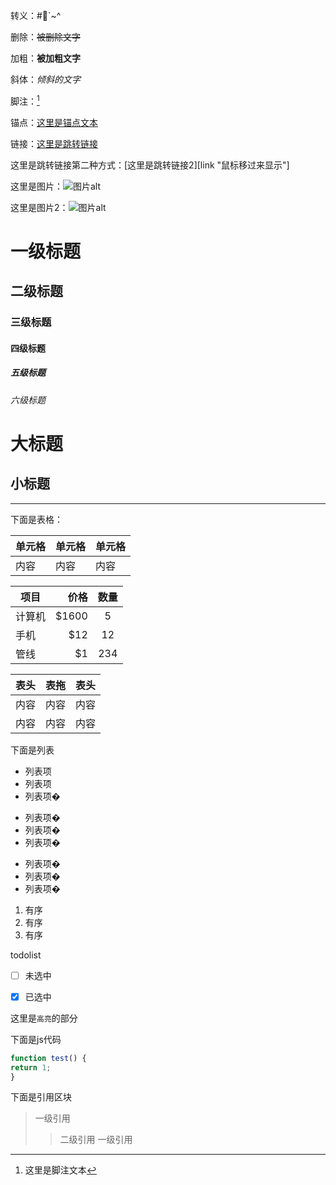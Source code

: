 转义：\#`\~\^

删除：~~被删除文字~~


加粗：**被加粗文字**


斜体：*倾斜的文字*


脚注：[^foot]


锚点：[这里是锚点文本](#abc)


链接：[这里是跳转链接](http://github.com/yandou "鼠标移过来显示")


这里是跳转链接第二种方式：[这里是跳转链接2][link "鼠标移过来显示"]


这里是图片：![图片alt](http://www.xoyo.com/favicon.ico "图片title")


这里是图片2：![图片alt][img]


# 一级标题

## 二级标题

### 三级标题

#### 四级标题

##### 五级标题

###### 六级标题


大标题
=


小标题
-


---


下面是表格：




|单元格 | 单元格 | 单元格|
|--- | --- | --- |
|内容 | 内容 | 内容 |


| 项目        | 价格   |  数量  |
| --------   | -----:  | :----:  |
| 计算机     | \$1600 |   5     |
| 手机        |   \$12   |   12   |
| 管线        |    \$1    |  234  |


表头|表拖|表头
---|---|---
内容|内容|内容
内容|内容|内容

下面是列表
- 列表项
- 列表项
- 列表项�



* 列表项�
* 列表项�
* 列表项�



+ 列表项�
+ 列表项�
+ 列表项�




1. 有序
2. 有序
3. 有序



todolist

- [ ] 未选中
- [X] 已选中


这里是`高亮`的部分



下面是js代码

```javascript
function test() {
return 1;
}
```

下面是引用区块
> 一级引用
>> 二级引用
> 一级引用




<a id="abc"></a>


[link]:http://github.com/yandou
[img]:http://www.xoyo.com/favicon.ico
[^foot]:这里是脚注文本
